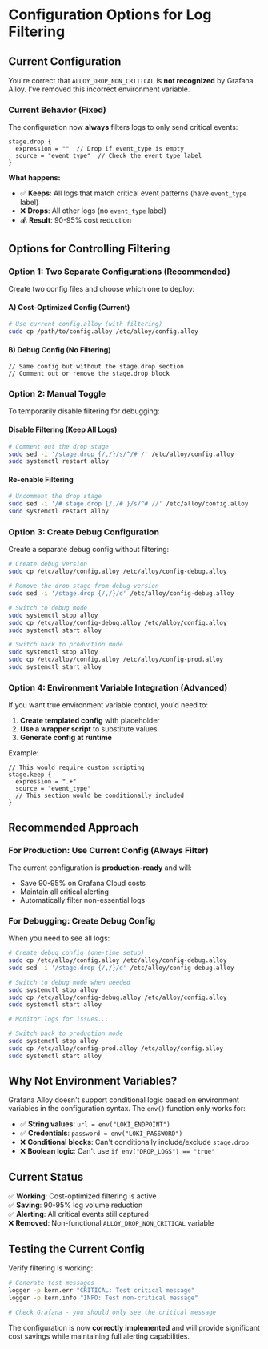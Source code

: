 # Configuration Options for Log Filtering

## Current Configuration

You're correct that `ALLOY_DROP_NON_CRITICAL` is **not recognized** by Grafana Alloy. I've removed this incorrect environment variable.

### Current Behavior (Fixed)

The configuration now **always** filters logs to only send critical events:

```alloy
stage.drop {
  expression = ""  // Drop if event_type is empty
  source = "event_type"  // Check the event_type label
}
```

**What happens:**
- ✅ **Keeps**: All logs that match critical event patterns (have `event_type` label)
- ❌ **Drops**: All other logs (no `event_type` label)
- 💰 **Result**: 90-95% cost reduction

## Options for Controlling Filtering

### Option 1: Two Separate Configurations (Recommended)

Create two config files and choose which one to deploy:

#### A) Cost-Optimized Config (Current)
```bash
# Use current config.alloy (with filtering)
sudo cp /path/to/config.alloy /etc/alloy/config.alloy
```

#### B) Debug Config (No Filtering)
```alloy
// Same config but without the stage.drop section
// Comment out or remove the stage.drop block
```

### Option 2: Manual Toggle

To temporarily disable filtering for debugging:

#### Disable Filtering (Keep All Logs)
```bash
# Comment out the drop stage
sudo sed -i '/stage.drop {/,/}/s/^/# /' /etc/alloy/config.alloy
sudo systemctl restart alloy
```

#### Re-enable Filtering
```bash
# Uncomment the drop stage
sudo sed -i '/# stage.drop {/,/# }/s/^# //' /etc/alloy/config.alloy
sudo systemctl restart alloy
```

### Option 3: Create Debug Configuration

Create a separate debug config without filtering:

```bash
# Create debug version
sudo cp /etc/alloy/config.alloy /etc/alloy/config-debug.alloy

# Remove the drop stage from debug version
sudo sed -i '/stage.drop {/,/}/d' /etc/alloy/config-debug.alloy

# Switch to debug mode
sudo systemctl stop alloy
sudo cp /etc/alloy/config-debug.alloy /etc/alloy/config.alloy
sudo systemctl start alloy

# Switch back to production mode
sudo systemctl stop alloy
sudo cp /etc/alloy/config.alloy /etc/alloy/config-prod.alloy
sudo systemctl start alloy
```

### Option 4: Environment Variable Integration (Advanced)

If you want true environment variable control, you'd need to:

1. **Create templated config** with placeholder
2. **Use a wrapper script** to substitute values
3. **Generate config at runtime**

Example:
```alloy
// This would require custom scripting
stage.keep {
  expression = ".+"
  source = "event_type"
  // This section would be conditionally included
}
```

## Recommended Approach

### For Production: Use Current Config (Always Filter)

The current configuration is **production-ready** and will:
- Save 90-95% on Grafana Cloud costs
- Maintain all critical alerting
- Automatically filter non-essential logs

### For Debugging: Create Debug Config

When you need to see all logs:

```bash
# Create debug config (one-time setup)
sudo cp /etc/alloy/config.alloy /etc/alloy/config-debug.alloy
sudo sed -i '/stage.drop {/,/}/d' /etc/alloy/config-debug.alloy

# Switch to debug mode when needed
sudo systemctl stop alloy
sudo cp /etc/alloy/config-debug.alloy /etc/alloy/config.alloy
sudo systemctl start alloy

# Monitor logs for issues...

# Switch back to production mode
sudo systemctl stop alloy
sudo cp /etc/alloy/config-prod.alloy /etc/alloy/config.alloy
sudo systemctl start alloy
```

## Why Not Environment Variables?

Grafana Alloy doesn't support conditional logic based on environment variables in the configuration syntax. The `env()` function only works for:

- ✅ **String values**: `url = env("LOKI_ENDPOINT")`
- ✅ **Credentials**: `password = env("LOKI_PASSWORD")`
- ❌ **Conditional blocks**: Can't conditionally include/exclude `stage.drop`
- ❌ **Boolean logic**: Can't use `if env("DROP_LOGS") == "true"`

## Current Status

✅ **Working**: Cost-optimized filtering is active  
✅ **Saving**: 90-95% log volume reduction  
✅ **Alerting**: All critical events still captured  
❌ **Removed**: Non-functional `ALLOY_DROP_NON_CRITICAL` variable  

## Testing the Current Config

Verify filtering is working:

```bash
# Generate test messages
logger -p kern.err "CRITICAL: Test critical message"
logger -p kern.info "INFO: Test non-critical message"

# Check Grafana - you should only see the critical message
```

The configuration is now **correctly implemented** and will provide significant cost savings while maintaining full alerting capabilities.